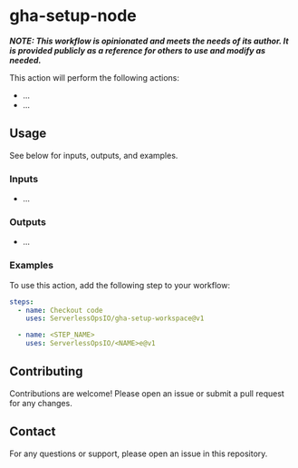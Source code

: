 <!-- Name and description -->
# gha-setup-node

_**NOTE: This workflow is opinionated and meets the needs of its author. It is provided publicly as a reference for others to use and modify as needed.**_


<!-- Steps performed -->
This action will perform the following actions:
* ...
* ...

## Usage
See below for inputs, outputs, and examples.

### Inputs
- ...

### Outputs
- ...

### Examples
To use this action, add the following step to your workflow:

<!-- Example usage -->
```yaml
steps:
  - name: Checkout code
    uses: ServerlessOpsIO/gha-setup-workspace@v1

  - name: <STEP_NAME>
    uses: ServerlessOpsIO/<NAME>e@v1
```

## Contributing
Contributions are welcome! Please open an issue or submit a pull request for any changes.

## Contact
For any questions or support, please open an issue in this repository.
